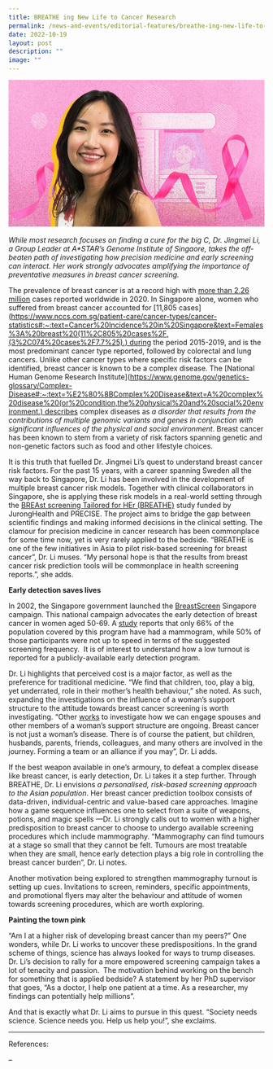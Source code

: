 ```yaml
---
title: BREATHE ing New Life to Cancer Research
permalink: /news-and-events/editorial-features/breathe-ing-new-life-to-cancer-research-how-a-woman-of-science/
date: 2022-10-19
layout: post
description: ""
image: ""
---
```

![](/images/Resources/Editorial%20Features/2022/jm-bcan.jpg)

_While most research focuses on finding a cure for the big C, Dr. Jingmei Li, a Group Leader at A\*STAR’s Genome Institute of Singaore, takes the off-beaten path of investigating how precision medicine and early screening can interact._ _Her work strongly advocates amplifying the importance of preventative measures in breast cancer screening._

The prevalence of breast cancer is at a record high with [more than 2.26 million](https://www.wcrf.org/cancer-trends/breast-cancer-statistics/#:~:text=Latest%20breast%20cancer%20data&text=There%20were%20more%20than%202.26,shown%20in%20the%20tables%20below.) cases reported worldwide in 2020. In Singapore alone, women who suffered from breast cancer accounted for [11,805 cases](https://www.nccs.com.sg/patient-care/cancer-types/cancer-statistics#:~:text=Cancer%20Incidence%20in%20Singapore&text=Females%3A%20breast%20(11%2C805%20cases%2F,(3%2C074%20cases%2F7.7%25).) during the period 2015-2019, and is the most predominant cancer type reported, followed by colorectal and lung cancers. Unlike other cancer types where specific risk factors can be identified, breast cancer is known to be a complex disease. The [National Human Genome Research Institute](https://www.genome.gov/genetics-glossary/Complex-Disease#:~:text=%E2%80%8BComplex%20Disease&text=A%20complex%20disease%20(or%20condition,the%20physical%20and%20social%20environment.) describes complex diseases as _a disorder that results from the contributions of multiple genomic variants and genes in conjunction with significant influences of the physical and social environment_. Breast cancer has been known to stem from a variety of risk factors spanning genetic and non-genetic factors such as food and other lifestyle choices.

It is this truth that fuelled Dr. Jingmei Li’s quest to understand breast cancer risk factors. For the past 15 years, with a career spanning Sweden all the way back to Singapore, Dr. Li has been involved in the development of multiple breast cancer risk models. Together with clinical collaborators in Singapore, she is applying these risk models in a real-world setting through the [BREAst screening Tailored for HEr (BREATHE)](https://journals.plos.org/plosone/article/comments?id=10.1371/journal.pone.0265965) study funded by JurongHealth and PRECISE. The project aims to bridge the gap between scientific findings and making informed decisions in the clinical setting. The clamour for precision medicine in cancer research has been commonplace for some time now, yet is very rarely applied to the bedside. “BREATHE is one of the few initiatives in Asia to pilot risk-based screening for breast cancer”, Dr. Li muses. “My personal hope is that the results from breast cancer risk prediction tools will be commonplace in health screening reports.”, she adds.

**Early detection saves lives**

In 2002, the Singapore government launched the [BreastScreen](https://www.singhealth.com.sg/news/medical-news-singhealth/landscape-breast-cancer-screening-treatment-singapore) Singapore campaign. This national campaign advocates the early detection of breast cancer in women aged 50-69. A [study](https://journals.plos.org/plosone/article/comments?id=10.1371/journal.pone.0265965) reports that only 66% of the population covered by this program have had a mammogram, while 50% of those participants were not up to speed in terms of the suggested screening frequency.  It is of interest to understand how a low turnout is reported for a publicly-available early detection program.

Dr. Li highlights that perceived cost is a major factor, as well as the preference for traditional medicine. “We find that children, too, play a big, yet underrated, role in their mother’s health behaviour,” she noted. As such, expanding the investigations on the influence of a woman’s support structure to the attitude towards breast cancer screening is worth investigating. “Other [works](https://www.sciencedirect.com/science/article/pii/S2667321522001305) to investigate how we can engage spouses and other members of a woman’s support structure are ongoing. Breast cancer is not just a woman’s disease. There is of course the patient, but children, husbands, parents, friends, colleagues, and many others are involved in the journey. Forming a team or an alliance if you may”, Dr. Li adds.

If the best weapon available in one’s armoury, to defeat a complex disease like breast cancer, is early detection, Dr. Li takes it a step further. Through BREATHE, Dr. Li envisions _a personalised, risk-based screening approach to the Asian population_. Her breast cancer prediction toolbox consists of data-driven, individual-centric and value-based care approaches. Imagine how a game sequence influences one to select from a suite of weapons, potions, and magic spells —Dr. Li strongly calls out to women with a higher predisposition to breast cancer to choose to undergo available screening procedures which include mammography. “Mammography can find tumours at a stage so small that they cannot be felt. Tumours are most treatable when they are small, hence early detection plays a big role in controlling the breast cancer burden”, Dr. Li notes.

Another motivation being explored to strengthen mammography turnout is setting up cues. Invitations to screen, reminders, specific appointments, and promotional flyers may alter the behaviour and attitude of women towards screening procedures, which are worth exploring.

**Painting the town pink**

“Am I at a higher risk of developing breast cancer than my peers?” One wonders, while Dr. Li works to uncover these predispositions. In the grand scheme of things, science has always looked for ways to trump diseases. Dr. Li’s decision to rally for a more empowered screening campaign takes a lot of tenacity and passion.  The motivation behind working on the bench for something that is applied bedside? A statement by her PhD supervisor that goes, “As a doctor, I help one patient at a time. As a researcher, my findings can potentially help millions”.  

And that is exactly what Dr. Li aims to pursue in this quest. “Society needs science. Science needs you. Help us help you!”, she exclaims.

* * *

References:

–
